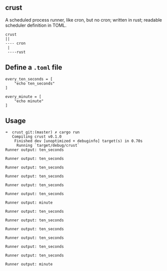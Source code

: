 crust
----
A scheduled process runner, like cron, but no cron; written in rust; readable scheduler definition in TOML.

````
crust
||
---- cron
 |
 ----rust
````

Define a `.toml` file
----
````
every_ten_seconds = [
    "echo ten_seconds"
]

every_minute = [
    "echo minute"
]
````

Usage
----
````
➜  crust git:(master) ✗ cargo run
   Compiling crust v0.1.0
    Finished dev [unoptimized + debuginfo] target(s) in 0.70s
     Running `target/debug/crust`
Runner output: ten_seconds

Runner output: ten_seconds

Runner output: ten_seconds

Runner output: ten_seconds

Runner output: ten_seconds

Runner output: ten_seconds

Runner output: minute

Runner output: ten_seconds

Runner output: ten_seconds

Runner output: ten_seconds

Runner output: ten_seconds

Runner output: ten_seconds

Runner output: ten_seconds

Runner output: minute
````
